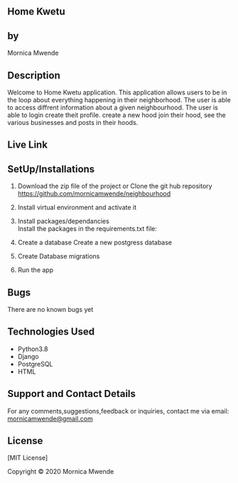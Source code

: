 ## Home Kwetu

## by
Mornica Mwende

## Description
Welcome to Home Kwetu application. This application allows users to be in the loop about everything happening in their neighborhood. The user is able to access diffrent information about a given neighbourhood.
The user is able to login create theit profile. create a new hood join their hood, see the various businesses and posts in their hoods.

## Live Link 


## SetUp/Installations
1. Download the zip file of the project or Clone the git hub repository 
https://github.com/mornicamwende/neighbourhood

2. Install virtual environment and activate it  

3. Install packages/dependancies  
Install the packages in the requirements.txt file:  

4. Create a database
Create a new postgress database

5. Create Database migrations

6. Run the app

## Bugs
There are no known bugs yet

## Technologies Used
* Python3.8
* Django 
* PostgreSQL
* HTML
## Support and Contact Details
For any comments,suggestions,feedback or inquiries, contact me via email: mornicamwende@gmail.com

## License
[MIT License]

Copyright © 2020 Mornica Mwende
